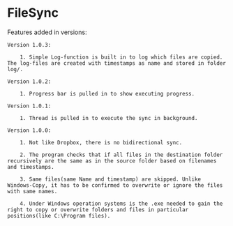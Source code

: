 FileSync
========

Features added in versions:

	Version 1.0.3:
	
		1. Simple Log-function is built in to log which files are copied. The log-files are created with timestamps as name and stored in folder log/.  
		
	Version 1.0.2:
	
		1. Progress bar is pulled in to show executing progress. 
		
	Version 1.0.1:
	
		1. Thread is pulled in to execute the sync in background. 
		
	Version 1.0.0:

		1. Not like Dropbox, there is no bidirectional sync. 

		2. The program checks that if all files in the destination folder recursively are the same as in the source folder based on filenames and timestamps. 

		3. Same files(same Name and timestamp) are skipped. Unlike Windows-Copy, it has to be confirmed to overwrite or ignore the files with same names.
		
		4. Under Windows operation systems is the .exe needed to gain the right to copy or overwrite folders and files in particular positions(like C:\Program files).
		
		

		
		
